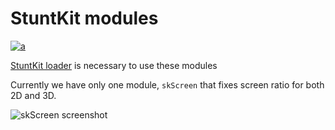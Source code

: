 StuntKit modules
===
[![a](https://discord.com/api/guilds/749260704447463495/widget.png?style=shield)](https://discord.gg/ykzAWnA)

[StuntKit loader](https://github.com/halamix2/StuntKit) is necessary to use these modules

Currently we have only one module, `skScreen` that fixes screen ratio for both 2D and 3D.

![skScreen screenshot](https://i.imgur.com/xLSMScZ.png)
